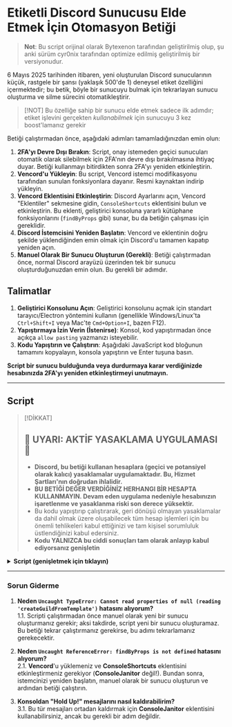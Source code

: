 # Etiketli Discord Sunucusu Elde Etmek İçin Otomasyon Betiği

> **Not**: Bu script orijinal olarak Bytexenon tarafından geliştirilmiş olup, şu anki sürüm cyr0nix tarafından optimize edilmiş geliştirilmiş bir versiyonudur.

6 Mayıs 2025 tarihinden itibaren, yeni oluşturulan Discord sunucularının küçük, rastgele bir şansı (yaklaşık 500'de 1) deneysel etiket özelliğini içermektedir; bu betik, böyle bir sunucuyu bulmak için tekrarlayan sunucu oluşturma ve silme sürecini otomatikleştirir.

> [!NOT]
> Bu özelliğe sahip bir sunucu elde etmek sadece ilk adımdır; etiket işlevini gerçekten *kullanabilmek* için sunucuyu 3 kez boost'lamanız gerekir

Betiği çalıştırmadan önce, aşağıdaki adımları tamamladığınızdan emin olun:

1.  **2FA'yı Devre Dışı Bırakın**: Script, onay istemeden geçici sunucuları otomatik olarak silebilmek için 2FA'nın devre dışı bırakılmasına ihtiyaç duyar. Betiği kullanmayı bitirdikten sonra 2FA'yı yeniden etkinleştirin.
2.  **Vencord'u Yükleyin**: Bu script, Vencord istemci modifikasyonu tarafından sunulan fonksiyonlara dayanır. Resmi kaynaktan indirip yükleyin.
3.  **Vencord Eklentisini Etkinleştirin**: Discord Ayarlarını açın, Vencord "Eklentiler" sekmesine gidin, `ConsoleShortcuts` eklentisini bulun ve etkinleştirin. Bu eklenti, geliştirici konsoluna yararlı kütüphane fonksiyonlarını (`findByProps` gibi) sunar, bu da betiğin çalışması için gereklidir.
4.  **Discord İstemcisini Yeniden Başlatın**: Vencord ve eklentinin doğru şekilde yüklendiğinden emin olmak için Discord'u tamamen kapatıp yeniden açın.
5.  **Manuel Olarak Bir Sunucu Oluşturun (Gerekli)**: Betiği çalıştırmadan önce, normal Discord arayüzü üzerinden tek bir sunucu oluşturduğunuzdan emin olun. Bu gerekli bir adımdır.

## Talimatlar

1.  **Geliştirici Konsolunu Açın**: Geliştirici konsolunu açmak için standart tarayıcı/Electron yöntemini kullanın (genellikle Windows/Linux'ta `Ctrl+Shift+I` veya Mac'te `Cmd+Option+I`, bazen F12).
2.  **Yapıştırmaya İzin Verin (İstenirse)**: Konsol, kod yapıştırmadan önce açıkça `allow pasting` yazmanızı isteyebilir.
3.  **Kodu Yapıştırın ve Çalıştırın**: Aşağıdaki JavaScript kod bloğunun tamamını kopyalayın, konsola yapıştırın ve Enter tuşuna basın.

**Script bir sunucu bulduğunda veya durdurmaya karar verdiğinizde hesabınızda 2FA'yı yeniden etkinleştirmeyi unutmayın.**

---

## Script

> [!DİKKAT]
> ## **🚨 UYARI: AKTİF YASAKLAMA UYGULAMASI 🚨**
> * **Discord, bu betiği kullanan hesaplara (geçici ve potansiyel olarak kalıcı) yasaklamalar uygulamaktadır. Bu, Hizmet Şartları'nın doğrudan ihlalidir.**  
> * **BU BETİĞİ DEĞER VERDİĞİNİZ HERHANGI BİR HESAPTA KULLANMAYIN. Devam eden uygulama nedeniyle hesabınızın işaretlenme ve yasaklanma riski son derece yüksektir.**  
> * Bu kodu yapıştırıp çalıştırarak, geri dönüşü olmayan yasaklamalar da dahil olmak üzere oluşabilecek tüm hesap işlemleri için bu önemli tehlikeleri kabul ettiğinizi ve tam kişisel sorumluluk üstlendiğinizi kabul edersiniz.  
> * **Kodu YALNIZCA bu ciddi sonuçları tam olarak anlayıp kabul ediyorsanız genişletin**

<details>

<summary> <b>Script (genişletmek için tıklayın)</b> </summary>

```js
const BASE_INTERVAL = 120_000;
const DELETE_DELAY = 2_000;
const MAX_RANDOM_ADDITIONAL_DELAY = 3_000;

const SERVER_NAME = "Tag server";
const STOP_ON_FOUND = true; 

console.clear();

function murmurhash3_32_gc(e, _) {
  // no im not gonna use the discord's own hash function

  let $ = (_ = _ || 0),
    c,
    l = new TextEncoder(),
    t = l.encode(e),
    u = t.length,
    i = Math.floor(u / 4),
    m = new DataView(t.buffer, t.byteOffset);
  for (let b = 0; b < i; b++) {
    let n = 4 * b;
    ($ ^= c =
      Math.imul(
        (c =
          ((c = Math.imul((c = m.getUint32(n, !0)), 3432918353)) << 15) |
          (c >>> 17)),
        461845907
      )),
      ($ = Math.imul(($ = ($ << 13) | ($ >>> 19)), 5) + 3864292196),
      ($ >>>= 0);
  }
  c = 0;
  let f = 4 * i;
  switch (3 & u) {
    case 3:
      c ^= t[f + 2] << 16;
    case 2:
      c ^= t[f + 1] << 8;
    case 1:
      (c ^= t[f + 0]),
        ($ ^= c =
          Math.imul(
            (c = ((c = Math.imul(c, 3432918353)) << 15) | (c >>> 17)),
            461845907
          ));
  }
  return (
    ($ ^= u),
    ($ ^= $ >>> 16),
    ($ = Math.imul($, 2246822507)),
    ($ ^= $ >>> 13),
    ($ = Math.imul($, 3266489909)),
    ($ ^= $ >>> 16) >>> 0
  );
}

{
  // Check if the required functions are available
  if (typeof findByProps !== "function") {
    throw new Error(
      "Essential function `findByProps` is missing. Please ensure the 'ConsoleShortcuts' Vencord plugin is installed and enabled."
    );
  }
  if (!findByProps("createGuildFromTemplate")) {
    throw new Error(
      "Could not find the `createGuildFromTemplate` function. Create a server manually once and then try running the script again."
    );
  }
}

const deleteGuild = findByProps(
  "deleteGuild",
  "bulkAddMemberRoles"
).deleteGuild;
const createGuildFromTemplate = findByProps(
  "createGuildFromTemplate"
).createGuildFromTemplate;

class GuildCreator {
  constructor() {
    this.keepRunning = true;
  }

  isInExperimentRange(guild) {
    let hash = murmurhash3_32_gc(`2025-02_skill_trees:${guild.id}`) % 10000;
    return (hash >= 10 && hash < 20) || (hash >= 60 && hash < 100);
  }

  async processGuildCycle() {
    if (!this.keepRunning) {
      console.log("Script instructed to stop. Exiting guild creation cycle.");
      return;
    }

    console.log("Attempting to create a new guild...");
    try {
      const newGuild = await createGuildFromTemplate(
        SERVER_NAME,
        null,
        {
          id: "CREATE",
          label: "Create My Own",
          channels: [],
          system_channel_id: null,
        },
        false,
        false
      );

      if (!newGuild || !newGuild.id) {
        console.error("Failed to create guild.");
        // Schedule next attempt even if this one failed
        if (this.keepRunning) {
          this.scheduleNextCycle();
        }
        return;
      }

      console.log(`Guild created: ${newGuild.name} (ID: ${newGuild.id})`);
      if (this.isInExperimentRange(newGuild)) {
        console.log(
          `🎉 FOUND GUILD WITH TAG: ${newGuild.name} (ID: ${newGuild.id}) 🎉`
        );
        if (STOP_ON_FOUND) {
          console.log("Stopping script as a guild with a tag has been found.");
          this.keepRunning = false;
          return;
        }
        console.log("Guild with tag found, finding more guilds with a tag...");
        this.scheduleNextCycle();
        return;
      } else {
        console.log(
          `Guild (ID: ${newGuild.id}) does not have the tag experiment. Scheduling deletion...`
        );
        setTimeout(async () => {
          console.log(`Deleting guild: ${newGuild.name} (ID: ${newGuild.id})`);
          try {
            await deleteGuild(newGuild.id);
            console.log(`Guild (ID: ${newGuild.id}) deleted.`);
          } catch (err) {
            console.error(`Error deleting guild (ID: ${newGuild.id}):`, err);
          }
        }, DELETE_DELAY + Math.random() * MAX_RANDOM_ADDITIONAL_DELAY);
        
        // Schedule next cycle after scheduling delete
        this.scheduleNextCycle();
      }
    } catch (error) {
      console.error("Error in processGuildCycle:", error);
      // Continue to next cycle even if there was an error
      this.scheduleNextCycle();
    }
  }

  scheduleNextCycle() {
    if (!this.keepRunning) return;

    const randomAdditionalDelay = Math.random() * MAX_RANDOM_ADDITIONAL_DELAY;
    const currentInterval = BASE_INTERVAL + randomAdditionalDelay;

    console.log(
      `Next attempt in ${(currentInterval / 1000).toFixed(2)} seconds.`
    );
    console.log("Please wait...");
    setTimeout(() => this.processGuildCycle(), currentInterval);
  }
}

// Initial start of the script
console.log("===== Guild Creation Script =====");
console.log("Starting guild creation script with randomized intervals.");
console.log(
  `Base interval: ${BASE_INTERVAL / 1000}s. Max additional random delay: ${
    MAX_RANDOM_ADDITIONAL_DELAY / 1000
  }s.`
);
console.log("----------------------------------------");

const guildCreator = new GuildCreator();
guildCreator.processGuildCycle();
```

</details>

---

### Sorun Giderme

1. **Neden `Uncaught TypeError: Cannot read properties of null (reading 'createGuildFromTemplate')` hatasını alıyorum?**  
   1.1. Scripti çalıştırmadan önce manuel olarak yeni bir sunucu oluşturmanız gerekir; aksi takdirde, script yeni bir sunucu oluşturamaz. Bu betiği tekrar çalıştırmanız gerekirse, bu adımı tekrarlamanız gerekecektir.

2. **Neden `Uncaught ReferenceError: findByProps is not defined` hatasını alıyorum?**  
   2.1. **Vencord**'u yüklemeniz ve **ConsoleShortcuts** eklentisini etkinleştirmeniz gerekiyor (**ConsoleJanitor** değil!). Bundan sonra, istemcinizi yeniden başlatın, manuel olarak bir sunucu oluşturun ve ardından betiği çalıştırın.
  
3. **Konsoldan "Hold Up!" mesajlarını nasıl kaldırabilirim?**  
   3.1. Bu tür mesajları ortadan kaldırmak için **ConsoleJanitor** eklentisini kullanabilirsiniz, ancak bu gerekli bir adım değildir.
